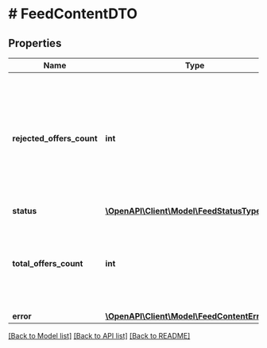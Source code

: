 # # FeedContentDTO

## Properties

Name | Type | Description | Notes
------------ | ------------- | ------------- | -------------
**rejected_offers_count** | **int** | Количество предложений, в которых найдены ошибки на этапе загрузки прайс-листа. Выводится, если параметр &#x60;content status&#x3D;OK&#x60;. | [optional]
**status** | [**\OpenAPI\Client\Model\FeedStatusType**](FeedStatusType.md) |  | [optional]
**total_offers_count** | **int** | Количество предложений в прайс-листе. Выводится, если параметр &#x60;content status&#x3D;OK&#x60;. | [optional]
**error** | [**\OpenAPI\Client\Model\FeedContentErrorDTO**](FeedContentErrorDTO.md) |  | [optional]

[[Back to Model list]](../../README.md#models) [[Back to API list]](../../README.md#endpoints) [[Back to README]](../../README.md)
